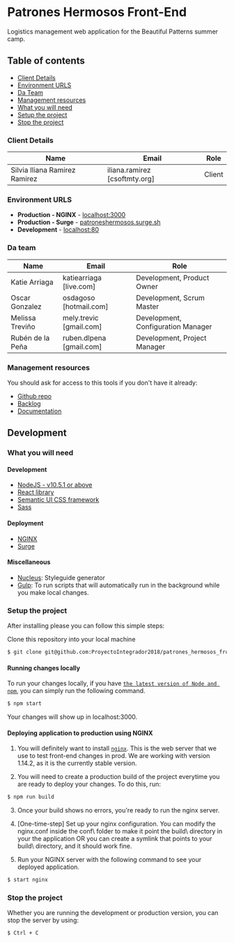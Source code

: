 # Patrones Hermosos Front-End

Logistics management web application for the Beautiful Patterns summer camp.

## Table of contents

* [Client Details](#client-details)
* [Environment URLS](#environment-urls)
* [Da Team](#team)
* [Management resources](#management-resources)
* [What you will need](#what-you-will-need)
* [Setup the project](#setup-the-project)
* [Stop the project](#stop-the-project)

### Client Details 

| Name               | Email             | Role |
| ------------------ | ----------------- | ---- |
| Silvia Iliana Ramirez Ramirez | iliana.ramirez [csoftmty.org] | Client |


### Environment URLS

* **Production - NGINX** - [localhost:3000](https://localhost:3000)
* **Production - Surge** - [patroneshermosos.surge.sh](http://patroneshermosos.surge.sh)
* **Development** - [localhost:80](https://localhost:80)

### Da team

| Name           | Email             | Role        |
| -------------- | ----------------- | ----------- |
| Katie Arriaga | katiearriaga [live.com] | Development, Product Owner |
| Oscar Gonzalez | osdagoso [hotmail.com] | Development, Scrum Master |
| Melissa Treviño | mely.trevic [gmail.com] | Development, Configuration Manager |
| Rubén de la Peña | ruben.dlpena [gmail.com] | Development, Project Manager |


### Management resources

You should ask for access to this tools if you don't have it already:

* [Github repo](https://github.com/ProyectoIntegrador2018/patrones_hermosos_frontend)
* [Backlog](https://github.com/ProyectoIntegrador2018/patrones_hermosos/projects/1)
* [Documentation](https://drive.google.com/open?id=1d96uJnjeu13aSVAOIVgP4_Rpif_TdYBF)

## Development

### What you will need

#### Development
* [NodeJS - v10.5.1 or above](https://nodejs.org/en/)
* [React library](https://semantic-ui.com/)
* [Semantic UI CSS framework](https://semantic-ui.com/)
* [Sass](https://facebook.github.io/create-react-app/docs/adding-a-sass-stylesheet)

#### Deployment
* [NGINX](https://nginx.org/)
* [Surge](https://surge.sh/)

#### Miscellaneous
* [Nucleus](https://holidaypirates.github.io/nucleus/getting-started.html): Styleguide generator
* [Gulp](https://www.npmjs.com/package/gulp-download): To run scripts that will automatically run in the background while you make local changes.

### Setup the project

After installing please you can follow this simple steps:

Clone this repository into your local machine

```bash
$ git clone git@github.com:ProyectoIntegrador2018/patrones_hermosos_frontend.git
```

#### Running changes locally

To run your changes locally, if you have [`the latest version of Node and npm`](https://nodejs.org/en/download/), you can simply run the following command.

```bash
$ npm start
```
Your changes will show up in localhost:3000. 

#### Deploying application to production using NGINX

1. You will definitely want to install [`nginx`](https://nginx.org/en/download.html). This is the web server that we use to test front-end changes in prod. We are working with version 1.14.2, as it is the currently stable version.

2. You will need to create a production build of the project everytime you are ready to deploy your changes. To do this, run:

```bash
$ npm run build
```
3. Once your build shows no errors, you're ready to run the nginx server. 

4. [One-time-step] Set up your nginx configuration. You can modify the nginx.conf inside the conf\ folder to make it point the build\ directory in your the application OR you can create a symlink that points to your build\ directory, and it should work fine.

5. Run your NGINX server with the following command to see your deployed application.

```bash
$ start nginx
```

### Stop the project
Whether you are running the development or production version, you can stop the server by using:

```bash
$ Ctrl + C
```

